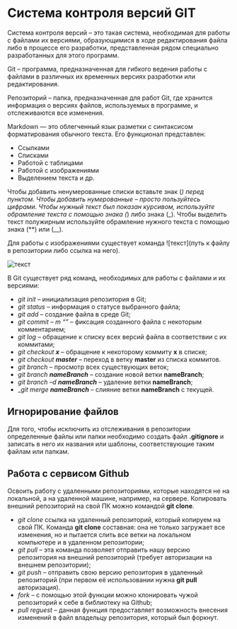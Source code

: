 # Система контроля версий GIT

Система контроля версий – это такая система, необходимая для работы с файлами их версиями, образующимися в ходе редактирования файла либо в процессе его разработки, представленная рядом специально разработанных для этого программ.

Git – программа, предназначенная для гибкого ведения работы с файлами в различных их временных версиях разработки или редактирования.

Репозиторий – папка, предназначенная для работ Git, где хранится информация о версиях файлов, используемых в программе, и отслеживаются все изменения.

Markdown — это облегченный язык разметки с синтаксисом форматирования обычного текста. Его функционал представлен:
- Ссылками
- Списками
- Работой с таблицами
- Работой с изображениями
- Выделением текста и др.

Чтобы добавить ненумерованные списки вставьте знак (*) перед пунктом. Чтобы добавить нумерованные – просто пользуйтесь цифрами.
Чтобы нужный текст был показан курсивом, используйте обрамление текста с помощью знака (*) либо знака (_).
Чтобы выделить текст полужирным используйте обрамление нужного текста с помощью знака (**) или (__).

Для работы с изображениями существует команда ![текст](путь к файлу в репозитории либо ссылка на него).

![текст](https://github.com/DmitriyCherry/gitoChad/blob/main/highway.jpg)

В Git существует ряд команд, необходимых для работы с файлами и их версиями:
- _git init_ – инициализация репозитория в Git;
- _git status_ – информация о статусе выбранного файла;
- _git add_ – создание файла в среде Git;
- _git commit – m “”_ – фиксация созданного файла с некоторым комментарием;
- _git log_ – обращение к списку всех версий файла в соответствии с их коммитами;
- _git checkout __x___ – обращение к некоторому коммиту __x__ в списке;
- _git checkout __master___ – переход в ветку __master__ из списка коммитов.
- _git branch_ – просмотр всех существующих веток;
- _git branch __nameBranch___ – создание новой ветки __nameBranch__;
- _git branch –d __nameBranch___ – удаление ветки __nameBranch__;
- __git merge __nameBranch___ – слияние ветки __nameBranch__ с текущей.
## Игнорирование файлов
Для того, чтобы исключить из отслеживания в репозитории определенные файлы или папки необходимо создать  файл __.gitignore__ и записать в него их названия или шаблоны, соответствующие таким файлам или папкам.
## Работа с сервисом Github
Освоить работу с удаленными репозиториями, которые находятся не на локальной, а на удаленной машине, например, на сервере. Копировать внешний репозиторий на свой ПК можно командой __git clone__.
- _git clone_ ссылка на удаленный репозиторий, который копируем на свой ПК. Команда __git clone__ составная: она не только загружает все изменения, но и пытается слить все ветки на локальном компьютере и в удаленном репозитории;
- _git pull_ – эта команда позволяет отправить нашу версию репозитория на внешний репозиторий (требует авторизации на внешнем репозитории);
- _git push_ – отправить свою версию репозитория в удаленный репозиторий (при первом её использовании нужна __git pull__ авторизация).
- _fork_ – с помощью этой функции можно клонировать чужой репозиторий к себе в библиотеку на Github;
- _pull reguest_ – данная функция предоставляет возможность внесения изменений в файл владельцу репозитория, который был форкнут.
